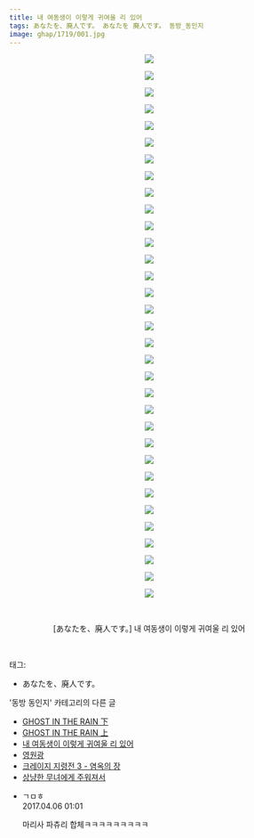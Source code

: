 ```yaml
---
title: 내 여동생이 이렇게 귀여울 리 있어
tags: あなたを、廃人です。 あなたを 廃人です。 동방_동인지
image: ghap/1719/001.jpg
---
```

<div class="article">
<p style="text-align: center; clear: none; float: none;"><img src="{{ site.nasurl }}/ghap/1719/001.jpg"/></p>
<p style="text-align: center; clear: none; float: none;"><img src="{{ site.nasurl }}/ghap/1719/002.jpg"/></p>
<p style="text-align: center; clear: none; float: none;"><img src="{{ site.nasurl }}/ghap/1719/003.jpg"/></p>
<p style="text-align: center; clear: none; float: none;"><img src="{{ site.nasurl }}/ghap/1719/004.jpg"/></p>
<p style="text-align: center; clear: none; float: none;"><img src="{{ site.nasurl }}/ghap/1719/005.jpg"/></p>
<p style="text-align: center; clear: none; float: none;"><img src="{{ site.nasurl }}/ghap/1719/006.jpg"/></p>
<p style="text-align: center; clear: none; float: none;"><img src="{{ site.nasurl }}/ghap/1719/007.jpg"/></p>
<p style="text-align: center; clear: none; float: none;"><img src="{{ site.nasurl }}/ghap/1719/008.jpg"/></p>
<p style="text-align: center; clear: none; float: none;"><img src="{{ site.nasurl }}/ghap/1719/009.jpg"/></p>
<p style="text-align: center; clear: none; float: none;"><img src="{{ site.nasurl }}/ghap/1719/010.jpg"/></p>
<p style="text-align: center; clear: none; float: none;"><img src="{{ site.nasurl }}/ghap/1719/011.jpg"/></p>
<p style="text-align: center; clear: none; float: none;"><img src="{{ site.nasurl }}/ghap/1719/012.jpg"/></p>
<p style="text-align: center; clear: none; float: none;"><img src="{{ site.nasurl }}/ghap/1719/013.jpg"/></p>
<p style="text-align: center; clear: none; float: none;"><img src="{{ site.nasurl }}/ghap/1719/014.jpg"/></p>
<p style="text-align: center; clear: none; float: none;"><img src="{{ site.nasurl }}/ghap/1719/015.jpg"/></p>
<p style="text-align: center; clear: none; float: none;"><img src="{{ site.nasurl }}/ghap/1719/016.jpg"/></p>
<p style="text-align: center; clear: none; float: none;"><img src="{{ site.nasurl }}/ghap/1719/017.jpg"/></p>
<p style="text-align: center; clear: none; float: none;"><img src="{{ site.nasurl }}/ghap/1719/018.jpg"/></p>
<p style="text-align: center; clear: none; float: none;"><img src="{{ site.nasurl }}/ghap/1719/019.jpg"/></p>
<p style="text-align: center; clear: none; float: none;"><img src="{{ site.nasurl }}/ghap/1719/020.jpg"/></p>
<p style="text-align: center; clear: none; float: none;"><img src="{{ site.nasurl }}/ghap/1719/021.jpg"/></p>
<p style="text-align: center; clear: none; float: none;"><img src="{{ site.nasurl }}/ghap/1719/022.jpg"/></p>
<p style="text-align: center; clear: none; float: none;"><img src="{{ site.nasurl }}/ghap/1719/023.jpg"/></p>
<p style="text-align: center; clear: none; float: none;"><img src="{{ site.nasurl }}/ghap/1719/024.jpg"/></p>
<p style="text-align: center; clear: none; float: none;"><img src="{{ site.nasurl }}/ghap/1719/025.jpg"/></p>
<p style="text-align: center; clear: none; float: none;"><img src="{{ site.nasurl }}/ghap/1719/026.jpg"/></p>
<p style="text-align: center; clear: none; float: none;"><img src="{{ site.nasurl }}/ghap/1719/027.jpg"/></p>
<p style="text-align: center; clear: none; float: none;"><img src="{{ site.nasurl }}/ghap/1719/028.jpg"/></p>
<p style="text-align: center; clear: none; float: none;"><img src="{{ site.nasurl }}/ghap/1719/029.jpg"/></p>
<p style="text-align: center; clear: none; float: none;"><img src="{{ site.nasurl }}/ghap/1719/030.jpg"/></p>
<p style="text-align: center; clear: none; float: none;"><img src="{{ site.nasurl }}/ghap/1719/031.jpg"/></p>
<p style="text-align: center; clear: none; float: none;"><img src="{{ site.nasurl }}/ghap/1719/032.jpg"/></p>
<p style="text-align: center; clear: none; float: none;"><img src="{{ site.nasurl }}/ghap/1719/033.jpg"/></p>
<p style="text-align: center; clear: none; float: none;"><br/></p>
<p style="text-align: center; clear: none; float: none;">[あなたを、廃人です。] 내 여동생이 이렇게 귀여울 리 있어</p>
<p><br/></p>
</div><div class="tagTrail">
<p>태그: </p>
<ul>
<li>あなたを、廃人です。</li>
</ul>
</div><div class="another">
<p>'동방 동인지' 카테고리의 다른 글</p>
<ul>
<li><a href="/2016-08-20-ghap_1721">GHOST IN THE RAIN 下</a></li>
<li><a href="/2016-08-20-ghap_1720">GHOST IN THE RAIN 上</a></li>
<li><a href="/2016-08-20-ghap_1719">내 여동생이 이렇게 귀여울 리 있어</a></li>
<li><a href="/2016-08-20-ghap_1718">영원광</a></li>
<li><a href="/2016-08-20-ghap_1717">크레이지 지령전 3 - 염옥의 장</a></li>
<li><a href="/2016-08-20-ghap_1715">상냥한 무녀에게 주워져서</a></li>
</ul>
</div><div class="cb_module cb_fluid">
<div class="cb_wrt cb_profile">
<div class="comment">
<ul>
<li class="cb_thumb_off" id="comment14958153">
<div class="cb_comment_area">
<div class="cb_info_area">
<div class="cb_section">
<span class="cb_nick_name">ㄱㅁㅎ</span>
</div>
<div class="cb_section">
<span class="cb_date">2017.04.06 01:01 </span>
</div>
</div>
<div class="cb_dsc_comment">
<p class="cb_dsc">
											마리사 파츄리 합체ㅋㅋㅋㅋㅋㅋㅋㅋㅋ
										</p>
</div>
</div></li>
</ul>
</div>
</div><!-- commentList close -->
</div>